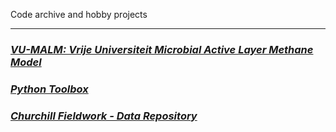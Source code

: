 Code archive and hobby projects

---

### _[VU-MALM: Vrije Universiteit Microbial Active Layer Methane Model](vu_malm.md)_

### _[Python Toolbox](python_toolbox.md)_

### _[Churchill Fieldwork - Data Repository](data_repository.md)_
